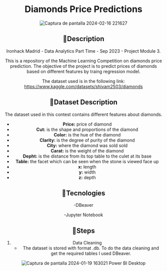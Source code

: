 <div align="center">

# ******Diamonds Price Predictions****** </div> 

<div align="center">

	
 ![Captura de pantalla 2024-02-16 221627](https://github.com/AlanaCastillo/Ironhack-Project-Module-3/assets/141866356/ff64be2f-5aab-4715-a18a-6040b97f2995)







## 💎**Description**
Ironhack Madrid - Data Analytics Part Time - Sep 2023 - Project Module 3. 

This is a repository of the Machine Learning Competition on diamonds price prediction.
The objective of the project is to predict prices of diamonds based on different features by traing regression model.

The dataset used is in the following link:
https://www.kaggle.com/datasets/shivam2503/diamonds





## 💎**Dataset Description**
The dataset used in this contest contains different features about diamonds.

- **Price:** price of diamond
- **Cut:** is the shape and proportions of the diamond
- **Color:** is the hue of the diamond
- **Clarity:**  is the degree of purity of the diamond
- **City:** where the diamond was sold sold
- **Carat:** is the weight of the diamond
- **Depht:** is the distance from its top table to the culet at its base
- **Table:**  the facet which can be seen when the stone is viewed face up
- **x:** length 
- **y:** width 
- **z:** depth 



## 💎**Tecnologies**
-DBeaver

-Jupyter Notebook 

## 💎**Steps**
1. Data Cleaning 
	- The dataset is stored with format .db. To do the data cleaning and get the required tables I used DBeaver.



![Captura de pantalla 2024-01-19 163021](https://github.com/AlanaCastillo/Ironhack-Project-Module-2/assets/141866356/7a02eae5-5ec4-4469-a1b4-6655ca63a964)  Power BI Desktop




